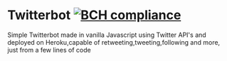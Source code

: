 # Twitterbot [![BCH compliance](https://bettercodehub.com/edge/badge/lelouchB/MemeGenerator?branch=master)](https://bettercodehub.com/)
Simple Twitterbot made in vanilla Javascript using Twitter API's and deployed on Heroku,capable of  retweeting,tweeting,following and more, just from a few lines of code 

